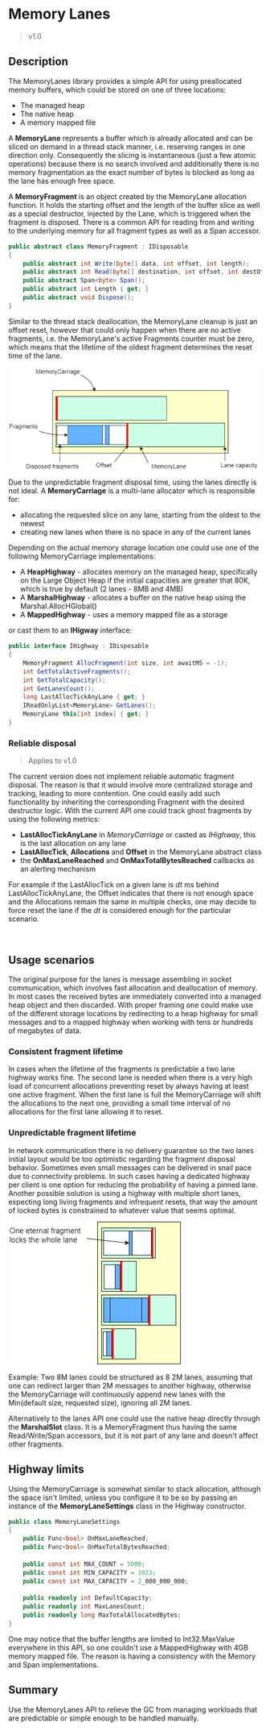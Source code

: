 # Memory Lanes

> v1.0

## Description 

The MemoryLanes library provides a simple API for using preallocated memory buffers, 
which could be stored on one of three locations:

* The managed heap
* The native heap
* A memory mapped file

A **MemoryLane** represents a buffer which is already allocated and can be sliced
on demand in a thread stack manner, i.e. reserving ranges in one direction only.
Consequently the slicing is instantaneous (just a few atomic operations) because there 
is no search involved and additionally there is no memory fragmentation as the exact
number of bytes is blocked as long as the lane has enough free space. 


A **MemoryFragment** is an object created by the MemoryLane allocation function. It
holds the starting offset and the length of the buffer slice as well as a
special destructor, injected by the Lane, which is triggered when the fragment is 
disposed. There is a common API for reading from and writing to the underlying
memory for all fragment types as well as a Span accessor.

```csharp
public abstract class MemoryFragment : IDisposable
{
	public abstract int Write(byte[] data, int offset, int length);
	public abstract int Read(byte[] destination, int offset, int destOffset = 0);
	public abstract Span<byte> Span();
	public abstract int Length { get; }
	public abstract void Dispose();
}
```

Similar to the thread stack deallocation, the MemoryLane cleanup is just an
offset reset, however that could only happen when there are
no active fragments, i.e. the MemoryLane's active Fragments counter must be zero, 
which means that the lifetime of the oldest fragment determines the reset time of the lane.
  

![](MemoryLanes.png)


Due to the unpredictable fragment disposal time, using the lanes directly is not ideal.
A **MemoryCarriage** is a multi-lane allocator which is responsible for:

* allocating the requested slice on any lane, starting from the oldest to the newest 
* creating new lanes when there is no space in any of the current lanes


Depending on the actual memory storage location
one could use one of the following MemoryCarriage implementations:

* A **HeapHighway** - allocates memory on the managed heap, specifically on the Large Object Heap
if the initial capacities are greater that 80K, which is true by default (2 lanes - 8MB and 4MB)
* A **MarshalHighway** - allocates a buffer on the native heap using the Marshal.AllocHGlobal()
* A **MappedHighway** - uses a memory mapped file as a storage   

or cast them to an **IHigway** interface:

```csharp
public interface IHighway : IDisposable
{
	MemoryFragment AllocFragment(int size, int awaitMS = -1);
	int GetTotalActiveFragments();
	int GetTotalCapacity();
	int GetLanesCount();
	long LastAllocTickAnyLane { get; }
	IReadOnlyList<MemoryLane> GetLanes();
	MemoryLane this[int index] { get; }
}
```

### Reliable disposal

> Applies to v1.0 

The current version does not implement reliable automatic fragment disposal. The reason is that 
it would involve more centralized storage and tracking, leading to more contention. One could easily
add such functionality by inheriting the corresponding Fragment with the desired destructor logic.
With the current API one could track ghost fragments by using the following metrics:

- **LastAllocTickAnyLane** in *MemoryCarriage* or casted as *IHighway*, this is the last allocation on any lane
- **LastAllocTick**, **Allocations** and **Offset** in the MemoryLane abstract class
- the **OnMaxLaneReached** and **OnMaxTotalBytesReached** callbacks as an alerting mechanism

For example if the LastAllocTick on a given lane is *dt* ms behind LastAllocTickAnyLane, the 
Offset indicates that there is not enough space and the Allocations remain the same in multiple checks,
one may decide to force reset the lane if the *dt* is considered enough for the particular scenario.

<br>

## Usage scenarios

The original purpose for the lanes is message assembling in socket communication, which
involves fast allocation and deallocation of memory. In most cases the received bytes are 
immediately converted into a managed heap object and then discarded. With proper framing
one could make use of the different storage locations by redirecting to a heap highway 
for small messages and to a mapped highway when working with tens or hundreds of megabytes of data. 

### Consistent fragment lifetime

In cases when the lifetime of the fragments is predictable a two lane highway works fine. 
The second lane is needed when there is a very high load of concurrent allocations preventing reset by
always having at least one active fragment. When the first lane is full the MemoryCarriage will
shift the allocations to the next one, providing a small time interval of no allocations for
the first lane allowing it to reset.

### Unpredictable fragment lifetime 

In network communication there is no delivery guarantee so the two lanes initial layout would be too optimistic
regarding the fragment disposal behavior. Sometimes even small messages can be delivered 
in snail pace due to connectivity problems. In such cases having a dedicated highway per client 
is one option for reducing the probability of having a pinned lane. Another possible solution is using a highway with multiple 
short lanes, expecting long living fragments and infrequent resets, that way the amount of locked
bytes is constrained to whatever value that seems optimal.

![](UnpredictableFragmentLifetime.png)

Example: Two 8M lanes could be structured as 8 2M lanes, assuming that one can
redirect larger than 2M messages to another highway, otherwise the MemoryCarriage will 
continuously append new lanes with the Min(default size, requested size), ignoring all
2M lanes. 

Alternatively to the lanes API one could use the native heap directly through the 
**MarshalSlot** class. It is a MemoryFragment thus having the same Read/Write/Span
accessors, but it is not part of any lane and doesn't affect other fragments. 


## Highway limits

Using the MemoryCarriage is somewhat similar to stack allocation, although the space isn't limited,
unless you configure it to be so by passing an instance of the **MemoryLaneSettings** class in the
Highway constructor.

```csharp
public class MemoryLaneSettings
{
	public Func<bool> OnMaxLaneReached;
	public Func<bool> OnMaxTotalBytesReached;

	public const int MAX_COUNT = 5000;
	public const int MIN_CAPACITY = 1023;
	public const int MAX_CAPACITY = 2_000_000_000;

	public readonly int DefaultCapacity;
	public readonly int MaxLanesCount;
	public readonly long MaxTotalAllocatedBytes;
}
```

One may notice that the buffer lengths are limited to Int32.MaxValue everywhere 
in this API, so one couldn't use a MappedHighway with 4GB memory mapped file.
The reason is having a consistency with the Memory<T> and Span<T> implementations.


## Summary

Use the MemoryLanes API to relieve the GC from managing workloads that are predictable 
or simple enough to be handled manually. 
